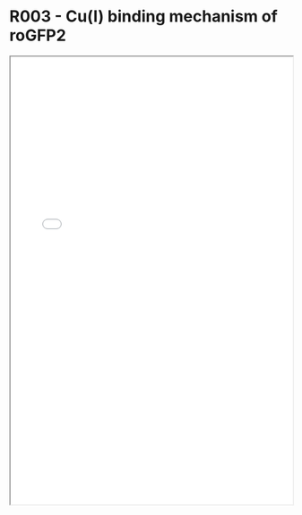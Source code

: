 # R003 - Cu(I) binding mechanism of roGFP2

<iframe width="100%" height="800" src="./rogfp2-cu-comp.pdf">

-   **Inadequate Modeling of Cu(I):** The Cu(I) ion presents unique challenges due to its d<sup>10</sup> electronic configuration and propensity for variable coordination geometries and soft interactions, which are not well-captured by classical force fields.
    The manuscript lacks a detailed justification for the chosen parameters from Sengupta et al. and does not discuss their suitability for modeling Cu(I) coordination with cysteine residues.
-   **Absence of Polarization Effects:** The simulations do not account for electronic polarization, which is critical in metal-ligand interactions.
    The use of non-polarizable force fields may lead to inaccurate representations of the Cu(I)-protein interactions, potentially compromising the validity of the results.
-   **Parameter Validation:** The parameters for the anionic chromophore are taken from Breyfogle et al., but there is no discussion on their validation or applicability to the current system,.
-   **Excited-State Considerations:** The study mentions limitations due to the lack of parameters for the excited and neutral chromophore states.
    This is a critical issue since fluorescence properties are inherently linked to the electronic excited states.
    Ignoring these states limits the ability to draw meaningful conclusions about fluorescence mechanisms.
-   **Simulation Length and Convergence:** While each production run is 500 ns with three replicates, it's unclear whether this duration is sufficient for the systems to reach equilibrium, especially for capturing slow conformational changes associated with metal binding and β-strand fraying.
-   **Simplistic Criteria:** The hydrogen bond definition relies solely on a distance cutoff of 2.5 Å, neglecting the angular dependence that is crucial for accurate hydrogen bonding characterization.
    This omission may lead to an overestimation of hydrogen bond populations and misinterpretation of the interactions.
-   **Limitations of Classical MD:** Classical MD simulations with fixed protonation states are incapable of modeling proton transfer events, which involve bond breaking and formation. The study's conclusions about GSPT disruption are speculative without quantum mechanical (QM) or reactive MD simulations.
-   **Correlation with Fluorescence Quenching:** The direct connection between the observed structural changes and fluorescence quenching is not convincingly established, especially given the absence of electronic excited-state modeling.
